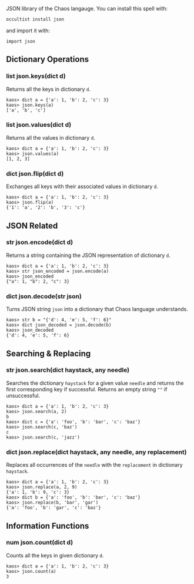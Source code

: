JSON library of the Chaos langauge. You can install this spell with:

```bash
occultist install json
```

and import it with:

```chaos
import json
```

## Dictionary Operations

### list json.keys(dict d)

Returns all the keys in dictionary `d`.

```chaos
kaos> dict a = {'a': 1, 'b': 2, 'c': 3}
kaos> json.keys(a)
['a', 'b', 'c']
```

### list json.values(dict d)

Returns all the values in dictionary `d`.

```chaos
kaos> dict a = {'a': 1, 'b': 2, 'c': 3}
kaos> json.values(a)
[1, 2, 3]
```

### dict json.flip(dict d)

Exchanges all keys with their associated values in dictionary `d`.

```chaos
kaos> dict a = {'a': 1, 'b': 2, 'c': 3}
kaos> json.flip(a)
{'1': 'a', '2': 'b', '3': 'c'}
```

## JSON Related

### str json.encode(dict d)

Returns a string containing the JSON representation of dictionary `d`.

```chaos
kaos> dict a = {'a': 1, 'b': 2, 'c': 3}
kaos> str json_encoded = json.encode(a)
kaos> json_encoded
{"a": 1, "b": 2, "c": 3}
```

### dict json.decode(str json)

Turns JSON string `json` into a dictionary that Chaos language understands.

```chaos
kaos> str b = "{'d': 4, 'e': 5, 'f': 6}"
kaos> dict json_decoded = json.decode(b)
kaos> json_decoded
{'d': 4, 'e': 5, 'f': 6}
```

## Searching & Replacing

### str json.search(dict haystack, any needle)

Searches the dictionary `haystack` for a given value `needle` and returns the first corresponding key if successful. Returns an empty string `""` if unsuccessful.

```chaos
kaos> dict a = {'a': 1, 'b': 2, 'c': 3}
kaos> json.search(a, 2)
b
kaos> dict c = {'a': 'foo', 'b': 'bar', 'c': 'baz'}
kaos> json.search(c, 'baz')
c
kaos> json.search(c, 'jazz')

```

### dict json.replace(dict haystack, any needle, any replacement)

Replaces all occurrences of the `needle` with the `replacement` in dictionary `haystack`.

```chaos
kaos> dict a = {'a': 1, 'b': 2, 'c': 3}
kaos> json.replace(a, 2, 9)
{'a': 1, 'b': 9, 'c': 3}
kaos> dict b = {'a': 'foo', 'b': 'bar', 'c': 'baz'}
kaos> json.replace(b, 'bar', 'gar')
{'a': 'foo', 'b': 'gar', 'c': 'baz'}
```

## Information Functions

### num json.count(dict d)

Counts all the keys in given dictionary `d`.

```chaos
kaos> dict a = {'a': 1, 'b': 2, 'c': 3}
kaos> json.count(a)
3
```
